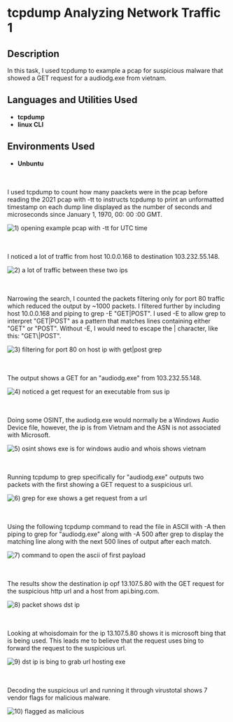 # tcpdump Analyzing Network Traffic 1

<h2>Description</h2>
In this task, I used tcpdump to example a pcap for suspicious malware that showed a GET request for a audiodg.exe from vietnam. 


<h2>Languages and Utilities Used</h2>

- <b>tcpdump</b>
- <b>linux CLI</b>


<h2>Environments Used </h2>

- <b>Unbuntu</b> 

<br />
<br />
I used tcpdump to count how many paackets were in the pcap before reading the 2021 pcap with -tt to instructs tcpdump to print an unformatted timestamp on each dump line displayed as the number of seconds and microseconds since January 1, 1970, 00: 00 :00 GMT.

![1) opening example pcap with -tt for UTC time](https://github.com/user-attachments/assets/95d44d44-f8e0-4d25-9d1c-7a0bbbe82eea)

<br />
<br />
I noticed a lot of traffic from host 10.0.0.168 to destination 103.232.55.148. 

![2) a lot of traffic between these two ips](https://github.com/user-attachments/assets/6738337f-c5e1-4007-a08f-653384890c39)

<br />
<br />  
Narrowing the search, I counted the packets filtering only for port 80 traffic which reduced the output by ~1000 packets. I filtered further by including host 10.0.0.168 and piping to grep -E "GET|POST". I used -E to allow grep to interpret "GET|POST" as a pattern that matches lines containing either "GET" or "POST". Without -E, I would need to escape the | character, like this: "GET\|POST".

![3) filtering for port 80 on host ip with get|post grep](https://github.com/user-attachments/assets/4c1156fe-6103-4407-8838-201abb9f20e4)

<br />
<br />
The output shows a GET for an "audiodg.exe" from 103.232.55.148.

![4) noticed a get request for an executable from sus ip](https://github.com/user-attachments/assets/510874d0-d5c3-41e9-8ace-6cf5bc4391b5)

<br />
<br />
Doing some OSINT, the audiodg.exe would normally be a Windows Audio Device file, however, the ip is from Vietnam and the ASN is not associated with Microsoft. 

![5) osint shows exe is for windows audio and whois shows vietnam](https://github.com/user-attachments/assets/4a8c54b5-3cd0-4907-ad5b-3cff599082dc)

<br />
<br />
Running tcpdump to grep specifically for "audiodg.exe" outputs two packets with the first showing a GET request to a suspicious url. 

![6) grep for exe shows a get request from a url](https://github.com/user-attachments/assets/1dc197d2-f89e-447b-8af7-845ed7a2392f)

<br />
<br />
Using the following tcpdump command to read the file in ASCII with -A then piping to grep for "audiodg.exe" along with -A 500 after grep to display the matching line along with the next 500 lines of output after each match.

![7) command to open the ascii of first payload](https://github.com/user-attachments/assets/dedd8b18-a404-4d94-a401-e50d19937458)

<br />
<br />  
The results show the destination ip opf 13.107.5.80 with the GET request for the suspicious http url and a host from api.bing.com.

![8) packet shows dst ip ](https://github.com/user-attachments/assets/e9038798-382b-4757-bb28-410813d7e319)

<br />
<br />
Looking at whoisdomain for the ip 13.107.5.80 shows it is microsoft bing that is being used. This leads me to believe that the request uses bing to forward the request to the suspicious url. 

![9) dst ip is bing to grab url hosting exe](https://github.com/user-attachments/assets/10147c7b-bddc-452f-b162-f8dd9c19344f)

<br />
<br />
Decoding the suspicious url and running it through virustotal shows 7 vendor flags for malicious malware. 

![10) flagged as malicious](https://github.com/user-attachments/assets/97cf47f4-092e-4475-ad6f-f2c701c366c7)

<br />
<br />
